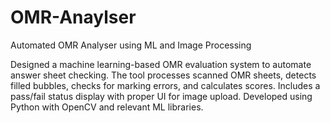# OMR-Anaylser
Automated OMR Analyser using ML and Image Processing

Designed a machine learning-based OMR evaluation system to automate answer sheet checking. The tool processes scanned OMR sheets, detects filled bubbles, checks for marking errors, and calculates scores. Includes a pass/fail status display with proper UI for image upload. Developed using Python with OpenCV and relevant ML libraries.
